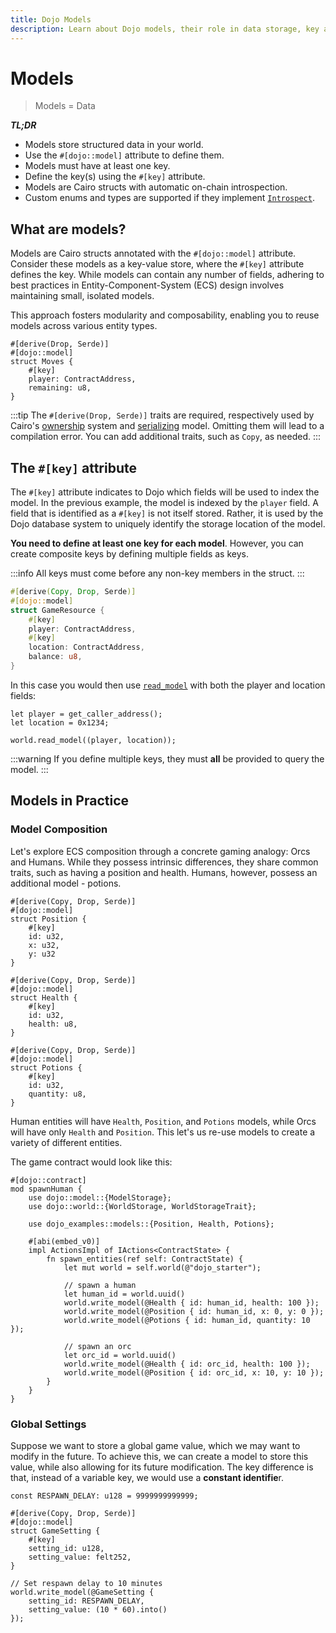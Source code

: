 ```yaml
---
title: Dojo Models
description: Learn about Dojo models, their role in data storage, key attributes, and best practices for model design and upgrades.
---
```


# Models

> Models = Data

**_TL;DR_**

- Models store structured data in your world.
- Use the `#[dojo::model]` attribute to define them.
- Models must have at least one key.
- Define the key(s) using the `#[key]` attribute.
- Models are Cairo structs with automatic on-chain introspection.
- Custom enums and types are supported if they implement [`Introspect`](/framework/models/introspection).

## What are models?

Models are Cairo structs annotated with the `#[dojo::model]` attribute.
Consider these models as a key-value store, where the `#[key]` attribute defines the key.
While models can contain any number of fields, adhering to best practices in Entity-Component-System (ECS) design involves maintaining small, isolated models.

This approach fosters modularity and composability, enabling you to reuse models across various entity types.

```cairo
#[derive(Drop, Serde)]
#[dojo::model]
struct Moves {
    #[key]
    player: ContractAddress,
    remaining: u8,
}
```

:::tip
The `#[derive(Drop, Serde)]` traits are required, respectively used by Cairo's [ownership](https://book.cairo-lang.org/ch04-01-what-is-ownership.html) system and [serializing](https://book.cairo-lang.org/appendix-03-derivable-traits.html?#serializing-with-serde) model.
Omitting them will lead to a compilation error.
You can add additional traits, such as `Copy`, as needed.
:::

## The `#[key]` attribute

The `#[key]` attribute indicates to Dojo which fields will be used to index the model.
In the previous example, the model is indexed by the `player` field.
A field that is identified as a `#[key]` is not itself stored.
Rather, it is used by the Dojo database system to uniquely identify the storage location of the model.

**You need to define at least one key for each model**.
However, you can create composite keys by defining multiple fields as keys.

:::info
All keys must come before any non-key members in the struct.
:::

```rust
#[derive(Copy, Drop, Serde)]
#[dojo::model]
struct GameResource {
    #[key]
    player: ContractAddress,
    #[key]
    location: ContractAddress,
    balance: u8,
}
```

In this case you would then use [`read_model`](/framework/world/api.md#read_model) with both the player and location fields:

```cairo
let player = get_caller_address();
let location = 0x1234;

world.read_model((player, location));
```

:::warning
If you define multiple keys, they must **all** be provided to query the model.
:::

## Models in Practice

### Model Composition

Let's explore ECS composition through a concrete gaming analogy: Orcs and Humans.
While they possess intrinsic differences, they share common traits, such as having a position and health.
Humans, however, possess an additional model - potions.

```cairo
#[derive(Copy, Drop, Serde)]
#[dojo::model]
struct Position {
    #[key]
    id: u32,
    x: u32,
    y: u32
}

#[derive(Copy, Drop, Serde)]
#[dojo::model]
struct Health {
    #[key]
    id: u32,
    health: u8,
}

#[derive(Copy, Drop, Serde)]
#[dojo::model]
struct Potions {
    #[key]
    id: u32,
    quantity: u8,
}
```

Human entities will have `Health`, `Position`, and `Potions` models, while Orcs will have only `Health` and `Position`.
This let's us re-use models to create a variety of different entities.

The game contract would look like this:

```cairo
#[dojo::contract]
mod spawnHuman {
    use dojo::model::{ModelStorage};
    use dojo::world::{WorldStorage, WorldStorageTrait};

    use dojo_examples::models::{Position, Health, Potions};

    #[abi(embed_v0)]
    impl ActionsImpl of IActions<ContractState> {
        fn spawn_entities(ref self: ContractState) {
            let mut world = self.world(@"dojo_starter");

            // spawn a human
            let human_id = world.uuid()
            world.write_model(@Health { id: human_id, health: 100 });
            world.write_model(@Position { id: human_id, x: 0, y: 0 });
            world.write_model(@Potions { id: human_id, quantity: 10 });

            // spawn an orc
            let orc_id = world.uuid()
            world.write_model(@Health { id: orc_id, health: 100 });
            world.write_model(@Position { id: orc_id, x: 10, y: 10 });
        }
    }
}
```

### Global Settings

Suppose we want to store a global game value, which we may want to modify in the future.
To achieve this, we can create a model to store this value, while also allowing for its future modification.
The key difference is that, instead of a variable key, we would use a **constant identifie**r.

```cairo
const RESPAWN_DELAY: u128 = 9999999999999;

#[derive(Copy, Drop, Serde)]
#[dojo::model]
struct GameSetting {
    #[key]
    setting_id: u128,
    setting_value: felt252,
}

// Set respawn delay to 10 minutes
world.write_model(@GameSetting {
    setting_id: RESPAWN_DELAY,
    setting_value: (10 * 60).into()
});
```
